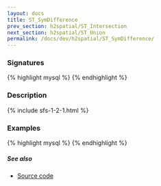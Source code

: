 ```yaml
---
layout: docs
title: ST_SymDifference
prev_section: h2spatial/ST_Intersection
next_section: h2spatial/ST_Union
permalink: /docs/dev/h2spatial/ST_SymDifference/
---
```


### Signatures

{% highlight mysql %}
{% endhighlight %}

### Description



{% include sfs-1-2-1.html %}

### Examples

{% highlight mysql %}
{% endhighlight %}

##### See also

* [Source code](https://github.com/irstv/H2GIS/blob/master/h2spatial/src/main/java/org/h2gis/h2spatial/internal/function/spatial/operators/ST_SymDifference.java)
